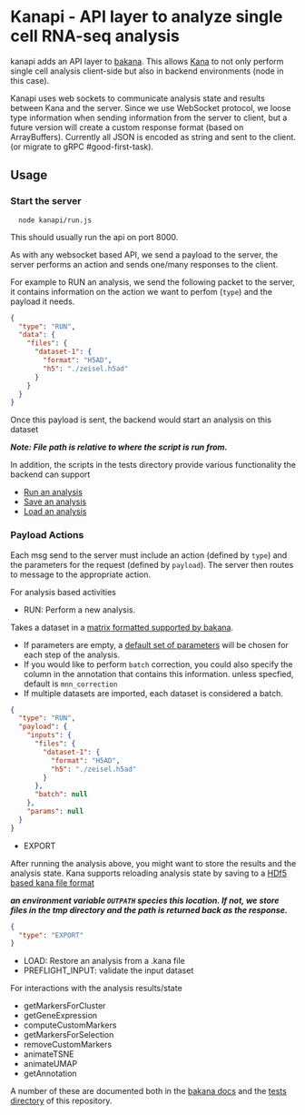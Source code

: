 # Kanapi - API layer to analyze single cell RNA-seq analysis

kanapi adds an API layer to [bakana](https://github.com/LTLA/bakana). This allows [Kana](https://github.com/jkanche/kana) to not only perform single cell analysis client-side but also in backend environments (node in this case).

Kanapi uses web sockets to communicate analysis state and results between Kana and the server. Since we use WebSocket protocol, we loose type information when sending information from the server to client, but a future version will create a custom response format (based on ArrayBuffers). Currently all JSON is encoded as string and sent to the client. (or migrate to gRPC #good-first-task).

## Usage

### Start the server

```shell
  node kanapi/run.js
```

This should usually run the api on port 8000.

As with any websocket based API, we send a payload to the server, the server performs an action and sends one/many responses to the client.

For example to RUN an analysis, we send the following packet to the server, it contains information on the action we want to perfom (`type`) and the payload it needs.

```json
{
  "type": "RUN",
  "data": {
    "files": {
      "dataset-1": {
        "format": "H5AD",
        "h5": "./zeisel.h5ad"
      }
    }
  }
}
```

Once this payload is sent, the backend would start an analysis on this dataset

**_Note: File path is relative to where the script is run from._**

In addition, the scripts in the tests directory provide various functionality the backend can support

- [Run an analysis](./kanapi/tests/run.analysis.test.js)
- [Save an analysis](./kanapi/tests/save.analysis.test.js)
- [Load an analysis](./kanapi/tests/load.analysis.test.js)

### Payload Actions

Each msg send to the server must include an action (defined by `type`) and the parameters for the request (defined by `payload`). The server then routes to message to the appropriate action.

For analysis based activities

- RUN: Perform a new analysis.

Takes a dataset in a [matrix formatted supported by bakana](https://ltla.github.io/bakana/global.html#runAnalysis).

- If parameters are empty, a [default set of parameters](https://ltla.github.io/bakana/global.html#analysisDefaults) will be chosen for each step of the analysis.
- If you would like to perform `batch` correction, you could also specify the column in the annotation that contains this information. unless specfied, default is `mnn_correction`
- If multiple datasets are imported, each dataset is considered a batch.

```json
{
  "type": "RUN",
  "payload": {
    "inputs": {
      "files": {
        "dataset-1": {
          "format": "H5AD",
          "h5": "./zeisel.h5ad"
        }
      },
      "batch": null
    },
    "params": null
  }
}
```

- EXPORT

After running the analysis above, you might want to store the results and the analysis state. Kana supports reloading analysis state by saving to a [HDf5 based kana file format](https://github.com/LTLA/kanaval)

**_an environment variable `OUTPATH` species this location. If not, we store files in the tmp directory and the path is returned back as the response._**

```json
{
  "type": "EXPORT"
}
```

- LOAD: Restore an analysis from a .kana file
- PREFLIGHT_INPUT: validate the input dataset

For interactions with the analysis results/state

- getMarkersForCluster
- getGeneExpression
- computeCustomMarkers
- getMarkersForSelection
- removeCustomMarkers
- animateTSNE
- animateUMAP
- getAnnotation

A number of these are documented both in the [bakana docs](https://github.com/LTLA/bakana) and the [tests directory](./kanapi/tests/) of this repository.
